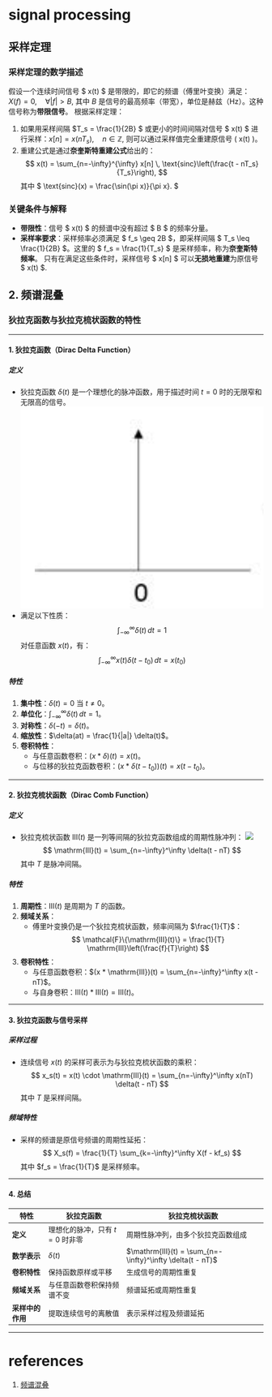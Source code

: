 # signal processing
## 采样定理
### 采样定理的数学描述
假设一个连续时间信号 $ x(t) $ 是带限的，即它的频谱（傅里叶变换）满足：
$X(f) = 0, \quad \forall |f| > B,$
其中 $B$ 是信号的最高频率（带宽），单位是赫兹（Hz）。这种信号称为**带限信号**。
根据采样定理：
1. 如果用采样间隔 $T_s = \frac{1}{2B} $ 或更小的时间间隔对信号 $ x(t) $ 进行采样：$x[n] = x(nT_s), \quad n \in \mathbb{Z},$
   则可以通过采样值完全重建原信号 \( x(t) \)。
2. 重建公式是通过**奈奎斯特重建公式**给出的：
   $$
    x(t) = \sum_{n=-\infty}^{\infty} x[n] \, \text{sinc}\left(\frac{t - nT_s}{T_s}\right),
   $$
   其中
   $
   \text{sinc}(x) = \frac{\sin(\pi x)}{\pi x}.
   $
### 关键条件与解释

- **带限性**：信号 $ x(t) $ 的频谱中没有超过 $ B $ 的频率分量。
- **采样率要求**：采样频率必须满足 $ f_s \geq 2B $，即采样间隔 $ T_s \leq \frac{1}{2B} $。这里的 $ f_s = \frac{1}{T_s} $ 是采样频率，称为**奈奎斯特频率**。
只有在满足这些条件时，采样信号 $ x[n] $ 可以**无损地重建**为原信号 $ x(t) $.

## 2. 频谱混叠
### 狄拉克函数与狄拉克梳状函数的特性

---

#### 1. **狄拉克函数（Dirac Delta Function）**

##### 定义
- 狄拉克函数 $\delta(t)$ 是一个理想化的脉冲函数，用于描述时间 $t=0$ 时的无限窄和无限高的信号。
![alt text](../../docs/images/image-4.png)
- 满足以下性质：
  $$
  \int_{-\infty}^\infty \delta(t) \, dt = 1
  $$
  对任意函数 $x(t)$，有：
  $$
  \int_{-\infty}^\infty x(t) \delta(t - t_0) \, dt = x(t_0)
  $$

##### 特性
1. **集中性**：$\delta(t) = 0$ 当 $t \neq 0$。
2. **单位化**：$\int_{-\infty}^\infty \delta(t) \, dt = 1$。
3. **对称性**：$\delta(-t) = \delta(t)$。
4. **缩放性**：$\delta(at) = \frac{1}{|a|} \delta(t)$。
5. **卷积特性**：
   - 与任意函数卷积：$(x * \delta)(t) = x(t)$。
   - 与位移的狄拉克函数卷积：$(x * \delta(t - t_0))(t) = x(t - t_0)$。

---

#### 2. **狄拉克梳状函数（Dirac Comb Function）**

##### 定义
- 狄拉克梳状函数 $\mathrm{III}(t)$ 是一列等间隔的狄拉克函数组成的周期性脉冲列：
![](https://bkimg.cdn.bcebos.com/pic/6a63f6246b600c3389d4d981134c510fd8f9a1cd?x-bce-process=image/format,f_auto/watermark,image_d2F0ZXIvYmFpa2UyNzI,g_7,xp_5,yp_5,P_20/resize,m_lfit,limit_1,h_1080)
  $$
  \mathrm{III}(t) = \sum_{n=-\infty}^\infty \delta(t - nT)
  $$
  其中 $T$ 是脉冲间隔。

##### 特性
1. **周期性**：$\mathrm{III}(t)$ 是周期为 $T$ 的函数。
2. **频域关系**：
   - 傅里叶变换仍是一个狄拉克梳状函数，频率间隔为 $\frac{1}{T}$：
     $$
     \mathcal{F}\{\mathrm{III}(t)\} = \frac{1}{T} \mathrm{III}\left(\frac{f}{T}\right)
     $$
3. **卷积特性**：
   - 与任意函数卷积：$(x * \mathrm{III})(t) = \sum_{n=-\infty}^\infty x(t - nT)$。
   - 与自身卷积：$\mathrm{III}(t) * \mathrm{III}(t) = \mathrm{III}(t)$。

---

#### 3. **狄拉克函数与信号采样**

##### 采样过程
- 连续信号 $x(t)$ 的采样可表示为与狄拉克梳状函数的乘积：
  $$
  x_s(t) = x(t) \cdot \mathrm{III}(t) = \sum_{n=-\infty}^\infty x(nT) \delta(t - nT)
  $$
  其中 $T$ 是采样间隔。

##### 频域特性
- 采样的频谱是原信号频谱的周期性延拓：
  $$
  X_s(f) = \frac{1}{T} \sum_{k=-\infty}^\infty X(f - kf_s)
  $$
  其中 $f_s = \frac{1}{T}$ 是采样频率。

---

#### 4. **总结**

| **特性**               | **狄拉克函数**                                | **狄拉克梳状函数**                              |
|-----------------------|---------------------------------------------|-----------------------------------------------|
| **定义**               | 理想化的脉冲，只有 $t=0$ 时非零                | 周期性脉冲列，由多个狄拉克函数组成               |
| **数学表示**           | $\delta(t)$                                 | $\mathrm{III}(t) = \sum_{n=-\infty}^\infty \delta(t - nT)$ |
| **卷积特性**           | 保持函数原样或平移                           | 生成信号的周期性重复                            |
| **频域关系**           | 与任意函数卷积保持频谱不变                    | 频谱延拓或周期性重复                            |
| **采样中的作用**       | 提取连续信号的离散值                         | 表示采样过程及频谱延拓                          |

---

# references
1. [频谱混叠](https://zhuanlan.zhihu.com/p/74736706)